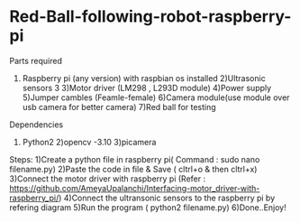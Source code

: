 # Red-Ball-following-robot-raspberry-pi

Parts required

1) Raspberry pi (any version) with raspbian os installed
2)Ultrasonic sensors 3
3)Motor driver (LM298 , L293D module)
4)Power supply
5)Jumper cambles (Feamle-female)
6)Camera module(use module over usb camera for better camera)
7)Red ball for testing 

Dependencies 

1) Python2 
2)opencv -3.10
3)picamera

Steps:
1)Create a python file in raspberry pi( Command : sudo nano filename.py)
2)Paste the code in file & Save ( cltrl+o & then cltrl+x)
3)Connect the motor driver with raspberry pi (Refer : https://github.com/AmeyaUpalanchi/Interfacing-motor_driver-with-raspberry_pi/)
4)Connect the ultransonic sensors to the raspberry pi by refering diagram
5)Run the program ( python2 filename.py)
6)Done..Enjoy!

